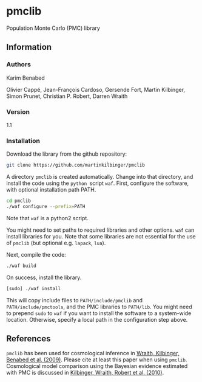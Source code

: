 # pmclib

Population Monte Carlo (PMC) library

## Information

### Authors

Karim Benabed

Olivier Cappé, Jean-François Cardoso, Gersende Fort, Martin Kilbinger, Simon Prunet, Christian P. Robert, Darren Wraith

### Version

1.1

### Installation

Download the library from the github repository:

```bash
git clone https://github.com/martinkilbinger/pmclib
```
A directory `pmclib` is created automatically. Change into that directory, and install the code using the `python `script `waf`.
First, configure the software, with optional installation path PATH.

```bash
cd pmclib
./waf configure --prefix=PATH
```

Note that `waf` is a python2 script.

You might need to set paths to required libraries and other options. `waf` can install libraries for you. Note that some libraries are not essential for the use of `pmclib` (but optional e.g. `lapack`, `lua`).

Next, compile the code:

```bash
./waf build
```

On success, install the library.

```bash
[sudo] ./waf install
```

This will copy include files to `PATH/include/pmclib` and `PATH/include/pmctools`, and the PMC libraries to `PATH/lib`. You might need to prepend `sudo` to `waf` if you want to install
the software to a system-wide location. Otherwise, specify a local path in the configuration step above.

## References

`pmclib` has been used for cosmological inference in [Wraith, Kilbinger, Benabed et al. (2009)](https://arxiv.org/abs/0903.0837).
Please cite at least this paper when using `pmclib`. Cosmological model comparison using the Bayesian evidence estimated with PMC is discussed in [Kilbinger, Wraith, Robert et al. (2010)](https://arxiv.org/abs/0912.1614). 


